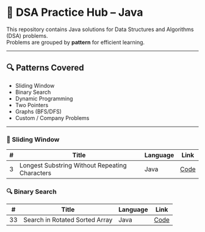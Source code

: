 # 📘 DSA Practice Hub – Java

This repository contains Java solutions for Data Structures and Algorithms (DSA) problems.  
Problems are grouped by **pattern** for efficient learning.

---

## 🔍 Patterns Covered

- Sliding Window
- Binary Search
- Dynamic Programming
- Two Pointers
- Graphs (BFS/DFS)
- Custom / Company Problems

---

### 📘 Sliding Window
| # | Title | Language | Link |
|---|-----------------------------------------------|---------|------|
| 3 | Longest Substring Without Repeating Characters | Java | [Code](Sliding_Window/LongestSubstring.java) |

### 🔍 Binary Search
| # | Title | Language | Link |
|---|------------------------------|---------|------|
| 33 | Search in Rotated Sorted Array | Java | [Code](Binary_Search/SearchInRotatedArray.java) |
